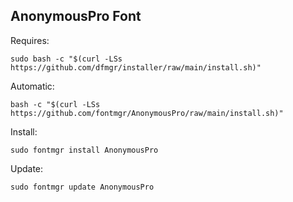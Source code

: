 ## AnonymousPro Font  
  
Requires:  

```shell
sudo bash -c "$(curl -LSs https://github.com/dfmgr/installer/raw/main/install.sh)"
```

Automatic:

```shell
bash -c "$(curl -LSs https://github.com/fontmgr/AnonymousPro/raw/main/install.sh)"
```

Install:

```shell
sudo fontmgr install AnonymousPro
```

Update:

```shell
sudo fontmgr update AnonymousPro
```
